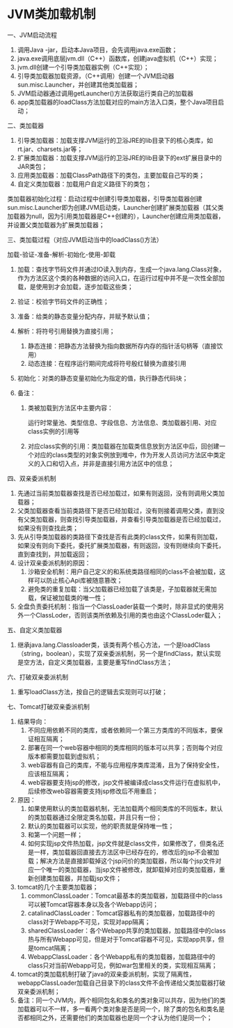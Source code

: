 # JVM类加载机制

一、JVM启动流程

1. 调用Java -jar，启动本Java项目，会先调用java.exe函数；
2. java.exe调用底层jvm.dll（C++）函数库，创建java虚拟机（C++）实现；
3. jvm.dll创建一个引导类加载器实例（C++实现）；
4. 引导类加载器加载资源，（C++调用）创建一个JVM启动器sun.misc.Launcher，并创建其他类加载器；
5. JVM启动器通过调用getLauncher()方法获取运行类自己的加载器
6. app类加载器的loadClass方法加载对应的main方法入口类，整个Java项目启动；

二、类加载器

1. 引导类加载器：加载支撑JVM运行的卫浴JRE的lib目录下的核心类库，如rt.jar、charsets.jar等；
2. 扩展类加载器：加载支撑JVM运行的卫浴JRE的lib目录下的ext扩展目录中的JAR类包；
3. 应用类加载器：加载ClassPath路径下的类包，主要加载自己写的类；
4. 自定义类加载器：加载用户自定义路径下的类包；

类加载器初始化过程：启动过程中创建引导类加载器，引导类加载器创建sun.misc.Launcher即为创建JVM启动类，Launcher创建扩展类加载器（其父类加载器为null，因为引用类加载器是C++创建的），Launcher创建应用类加载器，并设置父类加载器为扩展类加载器；

三、类加载过程（对应JVM启动当中的loadClass()方法）

加载-验证-准备-解析-初始化-使用-卸载

1. 加载：查找字节码文件并通过IO读入到内存，生成一个java.lang.Class对象，作为方法区这个类的各种数据的访问入口，在运行过程中并不是一次性全部加载，是使用到才会加载，逐步加载这些类；

2. 验证：校验字节码文件的正确性；

3. 准备：给类的静态变量分配内存，并赋予默认值；

4. 解析：将符号引用替换为直接引用；

   1. 静态连接：把静态方法替换为指向数据所存内存的指针活句柄等（直接饮用）
   2. 动态连接：在程序运行期间完成将符号殷红替换为直接引用

5. 初始化：对类的静态变量初始化为指定的值，执行静态代码块；

6. 备注：

   1. 类被加载到方法区中主要内容：

      运行时常量池、类型信息、字段信息、方法信息、类加载器引用、对应class实例的引用等

   2. 对应class实例的引用：类加载器在加载类信息放到方法区中后，回创建一个对应的class类型的对象实例放到堆中，作为开发人员访问方法区中类定义的入口和切入点，并非是直接引用方法区中的信息；

四、双亲委派机制

1. 先通过当前类加载器查找是否已经加载过，如果有则返回，没有则调用父类加载器；
2. 父类加载器查看当前类路径下是否已经加载过，没有则接着调用父类，直到没有父类加载器，则查找引导类加载器，并查看引导类加载器是否已经加载过，如果没有则查找此类；
3. 先从引导类加载器的类路径下查找是否有此类的class文件，如果有则加载，如果没有则向下委托，委托扩展类加载器，有则返回，没有则继续向下委托，直到查找到，并加载返回；
4. 设计双亲委派机制的原因：
   1. 沙箱安全机制：用户自己定义的和系统类路径相同的class不会被加载，这样可以防止核心Api库被随意篡改；
   2. 避免类的重复加载：当父加载器已经加载了该类是，子加载器就无需加载，保证被加载类的唯一性；
5. 全盘负责委托机制：指当一个ClassLoader装载一个类时，除非显式的使用另外一个ClassLoder，否则该类所依赖及引用的类也由这个ClassLoder载入；

五、自定义类加载器

1. 继承java.lang.Classloader类，该类有两个核心方法，一个是loadClass（string，boolean），实现了双亲委派机制，另一个是findClass，默认实现是空方法，自定义类加载器，主要是重写findClass方法；

六、打破双亲委派机制

1. 重写loadClass方法，按自己的逻辑去实现则可以打破；

七、Tomcat打破双亲委派机制

1. 结果导向：
   1. 不同应用依赖不同的类库，或者依赖同一个第三方类库的不同版本，要保证相互隔离；
   2. 部署在同一个web容器中相同的类库相同的版本可以共享；否则每个对应版本都需要加载到虚拟机；
   3. web容器有自己的类库，不能与应用程序类库混淆，且为了保持安全性，应该相互隔离；
   4. web容器要支持jsp的修改，jsp文件被编译成class文件运行在虚拟机中，后续修改web容器需要支持jsp修改后不用重启；
2. 原因：
   1. 如果使用默认的类加载器机制，无法加载两个相同类库的不同版本，默认的类加载器通过全限定类名加载，并且只有一份；
   2. 默认的类加载器可以实现，他的职责就是保持唯一性；
   3. 和第一个问题一样；
   4. 如何实现jsp文件热加载，jsp文件就是class文件，如果修改了，但类名还是一样，类加载器回直接去方法区中已经存在的，修改后的jsp不会被加载；解决方法是直接卸载掉这个jsp问价的类加载器，所以每个jsp文件对应一个唯一的类加载器，当jsp文件被修改，就卸载掉对应的类加载器，重新创建类加载器，并加载jsp文件；
3. tomcat的几个主要类加载器；
   1. commonClassLoader：Tomcat最基本的类加载器，加载路径中的class可以被Tomcat容器本身以及各个Webapp访问；
   2. catalinadClassLoader：Tomcat容器私有的类加载器，加载路径中的class对于Webapp不可见，实现对app隔离；
   3. sharedClassLoader：各个Webapp共享的类加载器，加载路径中的class热与所有Webapp可见，但是对于Tomcat容器不可见，实现app共享，但是tomcat隔离；
   4. WebappClassLoader：各个Webapp私有的类加载器，加载路径中的class只对当前Webapp可见，例如war包里相关的类，实现相互隔离；
4. tomcat的类加载机制打破了java的双亲委派机制，实现了隔离性，webappClassLoader加载自己目录下的class文件不会传递给父类加载器打破双亲委派机制；
5. 备注：同一个JVM内，两个相同包名和类名的类对象可以共存，因为他们的类加载器可以不一样，多一看两个类对象是否是同一个，除了类的包名和类名是否都相同之外，还需要他们的类加载器也是同一个才认为他们是同一个；

